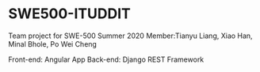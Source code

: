 # SWE500-ITUDDIT

Team project for SWE-500 Summer 2020
Member:Tianyu Liang, Xiao Han, Minal Bhole, Po Wei Cheng

Front-end: Angular App
Back-end: Django REST Framework
